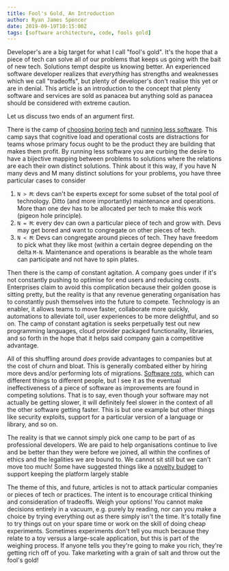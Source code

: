 ```yaml
---
title: Fool's Gold, An Introduction
author: Ryan James Spencer
date: 2019-09-19T10:15:00Z
tags: [software architecture, code, fools gold]
---
```


Developer's are a big target for what I call "fool's gold". It's the hope that a
piece of tech can solve all of our problems that keeps us going with the bait of
new tech. Solutions tempt despite us knowing better. An experienced software
developer realizes that _everything_ has strengths and weaknesses which we call
"tradeoffs", but plenty of developer's don't realise this yet or are in denial.
This article is an introduction to the concept that plenty software and services
are sold as panacea but anything sold as panacea should be considered with
extreme caution.

Let us discuss two ends of an argument first.

There is the camp of [choosing boring tech](http://boringtechnology.club/) and
[running less software](https://www.intercom.com/blog/run-less-software/). This
camp says that cognitive load and operational costs are distractions for teams
whose primary focus ought to be the product they are building that makes them
profit. By running less software you are curbing the desire to have a bijective
mapping between problems to solutions where the relations are each their own
distinct solutions. Think about it this way, if you have N many devs and M many
distinct solutions for your problems, you have three particular cases to
consider

1. `N > M`: devs can't be experts except for some subset of the total pool of
   technology. Ditto (and more importantly) maintenance and operations. More
   than one dev has to be allocated per tech to make this work (pigeon
   hole principle).
2. `N = M`: every dev can own a particular piece of tech and grow with. Devs may
   get bored and want to congregate on other pieces of tech.
3. `N < M`: Devs can congregate around pieces of tech. They have freedom to pick
   what they like most (within a certain degree depending on the delta `M-N`.
   Maintenance and operations is bearable as the whole team can participate and
   not have to spin plates.

Then there is the camp of constant agitation. A company goes under if it's not
constantly pushing to optimise for end users and reducing costs. Enterprises
claim to avoid this complication because their golden goose is sitting pretty,
but the reality is that any revenue generating organisation has to constantly
push themselves into the future to compete. Technology is an enabler, it allows
teams to move faster, collaborate more quickly, automations to alleviate toil,
user experiences to be more delightful, and so on. The camp of constant
agitation is seeks perpetually test out new programming languages, cloud
provider packaged functionality, libraries, and so forth in the hope that it
helps said company gain a competitive advantage.

All of this shuffling around _does_ provide advantages to companies but at the
cost of churn and bloat. This is generally combated either by hiring more devs
and/or performing lots of migrations. [Software
rots](https://en.wikipedia.org/wiki/Software_rot), which can different things to
different people, but I see it as the eventual ineffectiveness of a piece of
software as improvements are found in competing solutions. That is to say, even
though your software may not actually be getting slower, it will definitely feel
slower in the context of all the other software getting faster. This is but one
example but other things like security exploits, support for a particular
version of a language or library, and so on.

The reality is that we cannot simply pick one camp to be part of as professional
developers. We are paid to help organisations continue to live and be better
than they were before we joined, all within the confines of ethics and the
legalities we are bound to. We cannot sit still but we can't move too much! Some
have suggested things like a [novelty
budget](https://www.shimweasel.com/2018/08/25/novelty-budgets) to support
keeping the platform largely stable

The theme of this, and future, articles is not to attack particular companies or
pieces of tech or practices. The intent is to encourage critical thinking and
consideration of tradeoffs. Weigh your options! You cannot make decisions
entirely in a vacuum, e.g. purely by reading, nor can you make a choice by
trying everything out as there simply isn't the time. It's totally fine to try
things out on your spare time or work on the skill of doing cheap experiments.
Sometimes experiments don't tell you much because they relate to a toy versus a
large-scale application, but this is part of the weighing process. If anyone
tells you they're going to make you rich, they're getting rich off of you. Take
marketing with a grain of salt and throw out the fool's gold!
